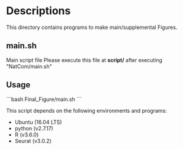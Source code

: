 # Descriptions

This directory contains programs to make main/supplemental Figures.

## main.sh
Main script file
Please execute this file at **script/** after executing "NatCom/main.sh"

## Usage
´´´bash Final_Figure/main.sh
´´´

This script depends on the following environments and programs:
* Ubuntu (16.04 LTS)
* python (v2.7.17)
* R (v3.6.0)
* Seurat (v3.0.2)

